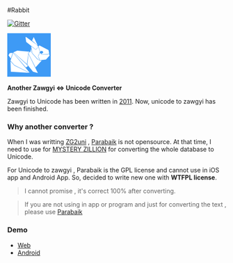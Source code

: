#Rabbit

[![Gitter](https://badges.gitter.im/Join%20Chat.svg)](https://gitter.im/saturngod/Rabbit?utm_source=badge&utm_medium=badge&utm_campaign=pr-badge&utm_content=badge)

![Logo](./rabbit_100.png)

**Another Zawgyi <=> Unicode Converter**

Zawgyi to Unicode has been written in [2011](https://github.com/saturngod/ZG2Uni_JS/commits/master). Now, unicode to zawgyi has been finished.

### Why another converter ?

When I was writting [ZG2uni](https://github.com/saturngod/ZG2Uni_JS/) , [Parabaik](https://github.com/ngwestar/parabaik) is not opensource. At that time, I need to use for [MYSTERY ZILLION](http://www.mysteryzillion.org) for converting the whole database to Unicode.

For Unicode to zawgyi , Parabaik is the GPL license and cannot use in iOS app and Android App. So, decided to write new one with **WTFPL license**.

> I cannot promise , it's correct 100% after converting.

> If you are not using in app or program and just for converting the text , please use [Parabaik](https://github.com/ngwestar/parabaik)

### Demo

- [Web](http://saturngod.github.io/Rabbit/)
- [Android](https://play.google.com/store/apps/details?id=com.comquas.rabbitzawgyiunicodeconverter)


